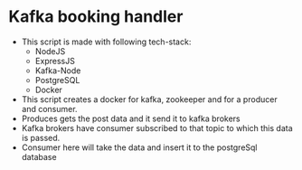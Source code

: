 # Kafka booking handler

- This script is made with following tech-stack:
    - NodeJS
    - ExpressJS
    - Kafka-Node
    - PostgreSQL
    - Docker
- This script creates a docker for kafka, zookeeper and for a producer and consumer.
- Produces gets the post data and it send it to kafka brokers
- Kafka brokers have consumer subscribed to that topic to which this data is passed.
- Consumer here will take the data and insert it to the postgreSql database

